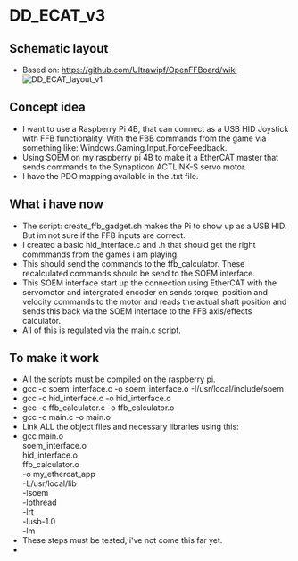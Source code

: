 # DD_ECAT_v3

## Schematic layout 
- Based on: https://github.com/Ultrawipf/OpenFFBoard/wiki
![DD_ECAT_layout_v1](https://github.com/user-attachments/assets/a7c4d775-17ac-4dd2-baf8-e214e4249a90)

## Concept idea

- I want to use a Raspberry Pi 4B, that can connect as a USB HID Joystick with FFB functionality. With the FBB commands from the game via something like: Windows.Gaming.Input.ForceFeedback.
- Using SOEM on my raspberry pi 4B to make it a EtherCAT master that sends commands to the Synapticon ACTLINK-S servo motor.
- I have the PDO mapping available in the .txt file.

## What i have now
- The script: create_ffb_gadget.sh makes the Pi to show up as a USB HID. But im not sure if the FFB inputs are correct.
- I created a basic hid_interface.c and .h that should get the right commmands from the games i am playing. 
- This should send the commands to the ffb_calculator. These recalculated commands should be send to the SOEM interface.
- This SOEM interface start up the connection using EtherCAT with the servomotor and intergrated encoder en sends torque, position and velocity commands to the motor and reads the actual shaft position and sends this back via the SOEM interface to the FFB axis/effects calculator.
- All of this is regulated via the main.c script. 

## To make it work
- All the scripts must be compiled on the raspberry pi.
- gcc -c soem_interface.c -o soem_interface.o -I/usr/local/include/soem
- gcc -c hid_interface.c -o hid_interface.o
- gcc -c ffb_calculator.c -o ffb_calculator.o
- gcc -c main.c -o main.o
- Link ALL the object files and necessary libraries using this:
- gcc main.o \
    soem_interface.o \
    hid_interface.o \
    ffb_calculator.o \
    -o my_ethercat_app \
    -L/usr/local/lib \
    -lsoem \
    -lpthread \
    -lrt \
    -lusb-1.0 \
    -lm
- These steps must be tested, i've not come this far yet.
- 
